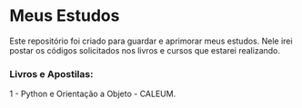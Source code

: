 # Meus Estudos
  Este repositório foi criado para guardar e aprimorar meus estudos. Nele irei postar os códigos solicitados nos livros e cursos que estarei realizando.
  
 ### Livros e Apostilas:
 1 - Python e Orientação a Objeto - CALEUM.
